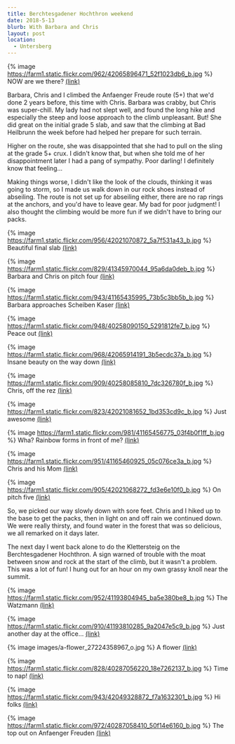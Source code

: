 ```yaml
---
title: Berchtesgadener Hochthron weekend
date: 2018-5-13
blurb: With Barbara and Chris
layout: post
location:
  - Untersberg
---
```




{% image https://farm1.static.flickr.com/962/42065896471_52f1023db6_b.jpg %}
NOW are we there?
<a href='https://www.flickr.com/photos/55338612@N00/42065896471'>(link)</a>

Barbara, Chris and I climbed the Anfaenger Freude route (5+) that we'd done 2 years before,
this time with Chris. Barbara was crabby, but Chris was super-chill. My lady had
not slept well, and found the long hike and especially the steep and loose approach to
the climb unpleasant. But! She did great on the initial grade 5 slab, and saw that
the climbing at Bad Heilbrunn the week before had helped her prepare for such terrain.

Higher on the route, she was disappointed that she had to pull on the sling at the
grade 5+ crux. I didn't know that, but when she told me of her disappointment later
I had a pang of sympathy. Poor darling! I definitely know that feeling...

Making things worse, I didn't like the look of the clouds, thinking it was going to
storm, so I made us walk down in our rock shoes instead of abseiling. The route is
not set up for abseiling either, there are no rap rings at the anchors, and you'd have
to leave gear. My bad for poor judgment! I also thought the climbing would be more fun
if we didn't have to bring our packs.

{% image https://farm1.static.flickr.com/956/42021070872_5a7f531a43_b.jpg %}
Beautiful final slab
<a href='https://www.flickr.com/photos/55338612@N00/42021070872'>(link)</a>



{% image https://farm1.static.flickr.com/829/41345970044_95a6da0deb_b.jpg %}
Barbara and Chris on pitch four
<a href='https://www.flickr.com/photos/55338612@N00/41345970044'>(link)</a>

{% image https://farm1.static.flickr.com/943/41165435995_73b5c3bb5b_b.jpg %}
Barbara approaches Scheiben Kaser
<a href='https://www.flickr.com/photos/55338612@N00/41165435995'>(link)</a>



{% image https://farm1.static.flickr.com/948/40258090150_5291812fe7_b.jpg %}
Peace out
<a href='https://www.flickr.com/photos/55338612@N00/40258090150'>(link)</a>



{% image https://farm1.static.flickr.com/968/42065914191_3b5ecdc37a_b.jpg %}
Insane beauty on the way down
<a href='https://www.flickr.com/photos/55338612@N00/42065914191'>(link)</a>


{% image https://farm1.static.flickr.com/909/40258085810_7dc326780f_b.jpg %}
Chris, off the rez
<a href='https://www.flickr.com/photos/55338612@N00/40258085810'>(link)</a>


{% image https://farm1.static.flickr.com/823/42021081652_1bd353cd9c_b.jpg %}
Just awesome
<a href='https://www.flickr.com/photos/55338612@N00/42021081652'>(link)</a>



{% image https://farm1.static.flickr.com/981/41165456775_03f4b0f1ff_b.jpg %}
Wha? Rainbow forms in front of me?
<a href='https://www.flickr.com/photos/55338612@N00/41165456775'>(link)</a>



{% image https://farm1.static.flickr.com/951/41165460925_05c076ce3a_b.jpg %}
Chris and his Mom
<a href='https://www.flickr.com/photos/55338612@N00/41165460925'>(link)</a>



{% image https://farm1.static.flickr.com/905/42021068272_fd3e6e10f0_b.jpg %}
On pitch five
<a href='https://www.flickr.com/photos/55338612@N00/42021068272'>(link)</a>



So, we picked our way slowly down with sore feet. Chris and I hiked up to the base to
get the packs, then in light on and off rain we continued down. We were really thirsty,
and found water in the forest that was so delicious, we all remarked on it days later.

The next day I went back alone to do the Klettersteig on the Berchtesgadener Hochthron.
A sign warned of trouble with the moat between snow and rock at the start of the climb,
but it wasn't a problem. This was a lot of fun! I hung out for an hour on my own
grassy knoll near the summit.

{% image https://farm1.static.flickr.com/952/41193804945_ba5e380be8_b.jpg %}
The Watzmann
<a href='https://www.flickr.com/photos/55338612@N00/41193804945'>(link)</a>



{% image https://farm1.static.flickr.com/910/41193810285_9a2047e5c9_b.jpg %}
Just another day at the office...
<a href='https://www.flickr.com/photos/55338612@N00/41193810285'>(link)</a>



{% image images/a-flower_27224358967_o.jpg %}
A flower
<a href='https://www.flickr.com/photos/55338612@N00/27224358967'>(link)</a>



{% image https://farm1.static.flickr.com/828/40287056220_18e7262137_b.jpg %}
Time to nap!
<a href='https://www.flickr.com/photos/55338612@N00/40287056220'>(link)</a>



{% image https://farm1.static.flickr.com/943/42049328872_f7a1632301_b.jpg %}
Hi folks
<a href='https://www.flickr.com/photos/55338612@N00/42049328872'>(link)</a>



{% image https://farm1.static.flickr.com/972/40287058410_50f14e6160_b.jpg %}
The top out on Anfaenger Freuden
<a href='https://www.flickr.com/photos/55338612@N00/40287058410'>(link)</a>


